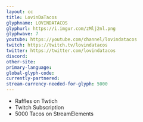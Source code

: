 ```yaml
---
layout: cc
title: LovinDaTacos
glyphname: LOVINDATACOS
glyphurl: https://i.imgur.com/zMlj2nl.png
glyphwave: 7
youtube: https://youtube.com/channel/lovindatacos
twitch: https://twitch.tv/lovindatacos
twitter: https://twitter.com/lovindatacos
discord: 
other-site: 
primary-language: 
global-glyph-code: 
currently-partnered: 
stream-currency-needed-for-glyph: 5000
---
```

* Raffles on Twtich
* Twitch Subscription
* 5000 Tacos on StreamElements
